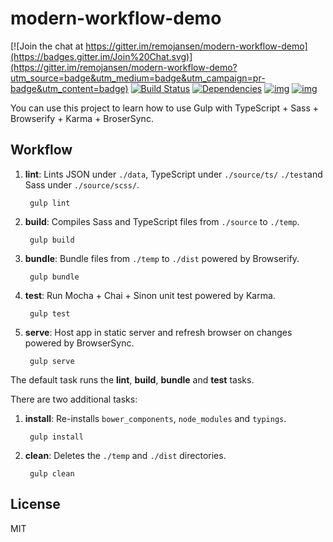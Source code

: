 # modern-workflow-demo

[![Join the chat at https://gitter.im/remojansen/modern-workflow-demo](https://badges.gitter.im/Join%20Chat.svg)](https://gitter.im/remojansen/modern-workflow-demo?utm_source=badge&utm_medium=badge&utm_campaign=pr-badge&utm_content=badge)
[![Build Status](https://secure.travis-ci.org/remojansen/modern-workflow-demo.png?branch=master)](https://travis-ci.org/remojansen/modern-workflow-demo) [![Dependencies](https://david-dm.org/remojansen/modern-workflow-demo.png)](https://david-dm.org/remojansen/modern-workflow-demo#info=dependencies)
[![img](https://david-dm.org/remojansen/modern-workflow-demo/dev-status.png)](https://david-dm.org/remojansen/modern-workflow-demo/#info=devDependencies)
[![img](https://david-dm.org/remojansen/modern-workflow-demo/peer-status.png)](https://david-dm.org/remojansen/modern-workflow-demo/#info=peerDependenciess)

You can use this project to learn how to use Gulp with TypeScript + Sass + Browserify + Karma + BroserSync.

## Workflow

1. **lint**: Lints JSON under ``./data``,  TypeScript under ``./source/ts/`` ``./test``and Sass under ``./source/scss/``.

        gulp lint

2. **build**: Compiles Sass and TypeScript files from ``./source`` to ``./temp``.

        gulp build

3. **bundle**: Bundle files from ``./temp`` to ``./dist`` powered by Browserify.

        gulp bundle

4. **test**: Run Mocha + Chai + Sinon unit test powered by Karma.

        gulp test

5. **serve**: Host app in static server and  refresh browser on changes powered by BrowserSync.

        gulp serve

The default task runs the **lint**, **build**, **bundle** and **test** tasks.

There are two additional tasks:

1. **install**: Re-installs ``bower_components``, ``node_modules`` and ``typings``.

        gulp install

2. **clean**: Deletes the ``./temp`` and ``./dist`` directories.

        gulp clean


## License

MIT
